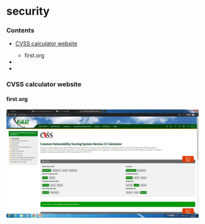 # security

### Contents

- [CVSS calculator website](#cvss-calculator-website)
  - first.org

-

- 

### CVSS calculator website

#### first.org
![CVSS calculator website](images/cvss2.jpg)
